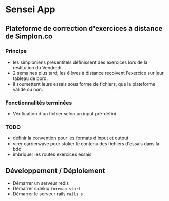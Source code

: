 Sensei App
==========

## Plateforme de correction d'exercices à distance de Simplon.co

### Principe

* les simploniens présentitels définissent des exercices lors de la restitution du Vendredi.
* 2 semaines plus tard, les élèves à distance recoivent l'exercice sur leur tableau de bord.
* il soumettent leurs essais sous forme de fichiers, que la plateforme valide ou non.


### Fonctionnalités terminées

* Vérification d'un fichier selon un input pré-défini


### TODO

* définir la convention pour les formats d'input et output
* virer carrierwave pour stoker le contenu des fichiers d'essais dans la bdd
* imbriquer les routes exercices essais


## Développement / Déploiement

* Démarrer un serveur redis
* Démarrer sidekiq `foreman start`
* Démarrer le serveur rails `rails s`



